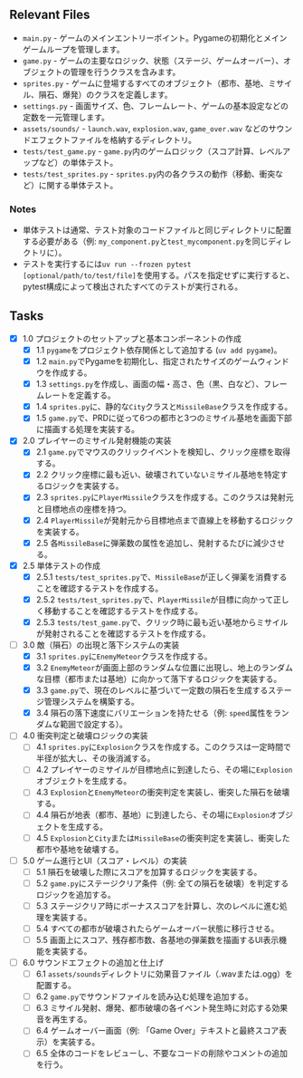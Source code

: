 ## Relevant Files

-   `main.py` - ゲームのメインエントリーポイント。Pygameの初期化とメインゲームループを管理します。
-   `game.py` - ゲームの主要なロジック、状態（ステージ、ゲームオーバー）、オブジェクトの管理を行うクラスを含みます。
-   `sprites.py` - ゲームに登場するすべてのオブジェクト（都市、基地、ミサイル、隕石、爆発）のクラスを定義します。
-   `settings.py` - 画面サイズ、色、フレームレート、ゲームの基本設定などの定数を一元管理します。
-   `assets/sounds/` - `launch.wav`, `explosion.wav`, `game_over.wav` などのサウンドエフェクトファイルを格納するディレクトリ。
-   `tests/test_game.py` - `game.py`内のゲームロジック（スコア計算、レベルアップなど）の単体テスト。
-   `tests/test_sprites.py` - `sprites.py`内の各クラスの動作（移動、衝突など）に関する単体テスト。

### Notes

-   単体テストは通常、テスト対象のコードファイルと同じディレクトリに配置する必要がある（例: `my_component.py`と`test_mycomponent.py`を同じディレクトリに）。
-   テストを実行するには`uv run --frozen pytest [optional/path/to/test/file]`を使用する。パスを指定せずに実行すると、pytest構成によって検出されたすべてのテストが実行される。

## Tasks

-   [x] 1.0 プロジェクトのセットアップと基本コンポーネントの作成
    -   [x] 1.1 `pygame`をプロジェクト依存関係として追加する (`uv add pygame`)。
    -   [x] 1.2 `main.py`でPygameを初期化し、指定されたサイズのゲームウィンドウを作成する。
    -   [x] 1.3 `settings.py`を作成し、画面の幅・高さ、色（黒、白など）、フレームレートを定義する。
    -   [x] 1.4 `sprites.py`に、静的な`City`クラスと`MissileBase`クラスを作成する。
    -   [x] 1.5 `game.py`で、PRDに従って6つの都市と3つのミサイル基地を画面下部に描画する処理を実装する。

-   [x] 2.0 プレイヤーのミサイル発射機能の実装
    -   [x] 2.1 `game.py`でマウスのクリックイベントを検知し、クリック座標を取得する。
    -   [x] 2.2 クリック座標に最も近い、破壊されていないミサイル基地を特定するロジックを実装する。
    -   [x] 2.3 `sprites.py`に`PlayerMissile`クラスを作成する。このクラスは発射元と目標地点の座標を持つ。
    -   [x] 2.4 `PlayerMissile`が発射元から目標地点まで直線上を移動するロジックを実装する。
    -   [x] 2.5 各`MissileBase`に弾薬数の属性を追加し、発射するたびに減少させる。

-   [x] 2.5 単体テストの作成
    -   [x] 2.5.1 `tests/test_sprites.py`で、`MissileBase`が正しく弾薬を消費することを確認するテストを作成する。
    -   [x] 2.5.2 `tests/test_sprites.py`で、`PlayerMissile`が目標に向かって正しく移動することを確認するテストを作成する。
    -   [x] 2.5.3 `tests/test_game.py`で、クリック時に最も近い基地からミサイルが発射されることを確認するテストを作成する。

-   [ ] 3.0 敵（隕石）の出現と落下システムの実装
    -   [x] 3.1 `sprites.py`に`EnemyMeteor`クラスを作成する。
    -   [x] 3.2 `EnemyMeteor`が画面上部のランダムな位置に出現し、地上のランダムな目標（都市または基地）に向かって落下するロジックを実装する。
    -   [x] 3.3 `game.py`で、現在のレベルに基づいて一定数の隕石を生成するステージ管理システムを構築する。
    -   [x] 3.4 隕石の落下速度にバリエーションを持たせる（例: `speed`属性をランダムな範囲で設定する）。

-   [ ] 4.0 衝突判定と破壊ロジックの実装
    -   [ ] 4.1 `sprites.py`に`Explosion`クラスを作成する。このクラスは一定時間で半径が拡大し、その後消滅する。
    -   [ ] 4.2 プレイヤーのミサイルが目標地点に到達したら、その場に`Explosion`オブジェクトを生成する。
    -   [ ] 4.3 `Explosion`と`EnemyMeteor`の衝突判定を実装し、衝突した隕石を破壊する。
    -   [ ] 4.4 隕石が地表（都市、基地）に到達したら、その場に`Explosion`オブジェクトを生成する。
    -   [ ] 4.5 `Explosion`と`City`または`MissileBase`の衝突判定を実装し、衝突した都市や基地を破壊する。

-   [ ] 5.0 ゲーム進行とUI（スコア・レベル）の実装
    -   [ ] 5.1 隕石を破壊した際にスコアを加算するロジックを実装する。
    -   [ ] 5.2 `game.py`にステージクリア条件（例: 全ての隕石を破壊）を判定するロジックを追加する。
    -   [ ] 5.3 ステージクリア時にボーナススコアを計算し、次のレベルに進む処理を実装する。
    -   [ ] 5.4 すべての都市が破壊されたらゲームオーバー状態に移行させる。
    -   [ ] 5.5 画面上にスコア、残存都市数、各基地の弾薬数を描画するUI表示機能を実装する。

-   [ ] 6.0 サウンドエフェクトの追加と仕上げ
    -   [ ] 6.1 `assets/sounds`ディレクトリに効果音ファイル（.wavまたは.ogg）を配置する。
    -   [ ] 6.2 `game.py`でサウンドファイルを読み込む処理を追加する。
    -   [ ] 6.3 ミサイル発射、爆発、都市破壊の各イベント発生時に対応する効果音を再生する。
    -   [ ] 6.4 ゲームオーバー画面（例: 「Game Over」テキストと最終スコア表示）を実装する。
    -   [ ] 6.5 全体のコードをレビューし、不要なコードの削除やコメントの追加を行う。

